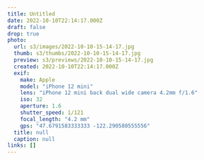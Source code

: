 ```yaml
---
title: Untitled
date: 2022-10-10T22:14:17.000Z
draft: false
drop: true
photo:
  url: s3/images/2022-10-10-15-14-17.jpg
  thumb: s3/thumbs/2022-10-10-15-14-17.jpg
  preview: s3/previews/2022-10-10-15-14-17.jpg
  created: 2022-10-10T22:14:17.000Z
  exif:
    make: Apple
    model: "iPhone 12 mini"
    lens: "iPhone 12 mini back dual wide camera 4.2mm f/1.6"
    iso: 32
    aperture: 1.6
    shutter_speed: 1/121
    focal_length: "4.2 mm"
    gps: "47.6791583333333 -122.290580555556"
  title: null
  caption: null
links: []
---
```

